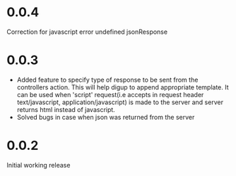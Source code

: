 # 0.0.4
Correction for javascript error undefined jsonResponse

# 0.0.3

- Added feature to specify type of response to be sent from the controllers action. This will help digup to append appropriate template. It can be used when 'script' request(i.e accepts in request header text/javascript, application/javascript) is  made to the server and server returns html instead of javascript.
- Solved bugs in case when json was returned from the server

# 0.0.2

Initial working release
